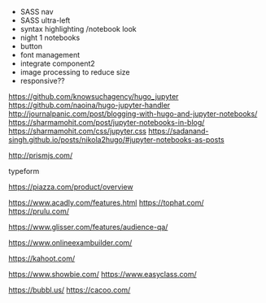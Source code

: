 - SASS nav
- SASS ultra-left
- syntax highlighting /notebook look
- night 1 notebooks
- button
- font management
- integrate component2
- image processing to reduce size
- responsive??









https://github.com/knowsuchagency/hugo_jupyter
https://github.com/naoina/hugo-jupyter-handler
http://journalpanic.com/post/blogging-with-hugo-and-jupyter-notebooks/
https://sharmamohit.com/post/jupyter-notebooks-in-blog/
https://sharmamohit.com/css/jupyter.css
https://sadanand-singh.github.io/posts/nikola2hugo/#jupyter-notebooks-as-posts

http://prismjs.com/


typeform

https://piazza.com/product/overview

https://www.acadly.com/features.html
https://tophat.com/
https://prulu.com/

https://www.glisser.com/features/audience-qa/

https://www.onlineexambuilder.com/

https://kahoot.com/

https://www.showbie.com/
https://www.easyclass.com/



https://bubbl.us/
https://cacoo.com/
